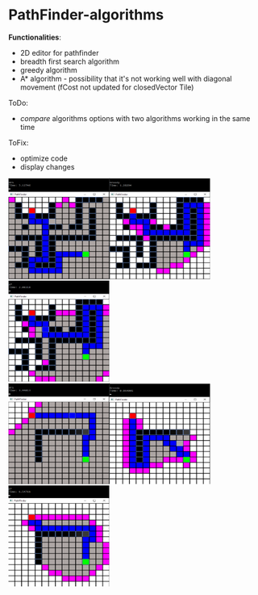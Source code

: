 # PathFinder-algorithms

**Functionalities**:
- 2D editor for pathfinder
- breadth first search algorithm
- greedy algorithm 
- A* algorithm - possibility that it's not working well with diagonal movement (fCost not updated for closedVector Tile)

ToDo:
- *compare* algorithms options with two algorithms working in the same time

ToFix:
- optimize code
- display changes

<div class="content-center">
  <div style="float: left;" id="cc-profile-image"><img src="images/Greedy 1.png" alt="Image" width="200" height="200"/> </a>
    <div style="float: left;" id="cc-profile-image"><img src="images/BFS 1.png" alt="Image" width="200" height="200"/> </a>
      <div id="cc-profile-image"><img src="images/A_star 1.png" alt="Image" width="200" height="200"/></a>
      </div>
    </div>
  </div>
</div>
<div class="content-center">
  <div style="float: left;" id="cc-profile-image"><img src="images/Greedy 2.png" alt="Image" width="200" height="200"/> </a>
    <div style="float: left;" id="cc-profile-image"><img src="images/BFS 2.png" alt="Image" width="200" height="200"/></a>
      <div id="cc-profile-image"><img src="images/A_star 2.png" alt="Image" width="200" height="200"/></a>
      </div>
    </div>
  </div>
</div>
